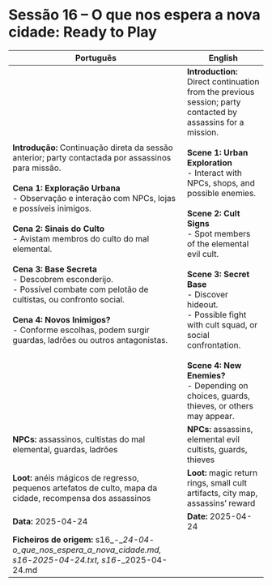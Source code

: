 # Sessão 16 – O que nos espera a nova cidade: Ready to Play

| Português | English |
|-----------|---------|
| **Introdução:** Continuação direta da sessão anterior; party contactada por assassinos para missão.<br><br>**Cena 1: Exploração Urbana**<br>- Observação e interação com NPCs, lojas e possíveis inimigos.<br><br>**Cena 2: Sinais do Culto**<br>- Avistam membros do culto do mal elemental.<br><br>**Cena 3: Base Secreta**<br>- Descobrem esconderijo.<br>- Possível combate com pelotão de cultistas, ou confronto social.<br><br>**Cena 4: Novos Inimigos?**<br>- Conforme escolhas, podem surgir guardas, ladrões ou outros antagonistas.<br> | **Introduction:** Direct continuation from the previous session; party contacted by assassins for a mission.<br><br>**Scene 1: Urban Exploration**<br>- Interact with NPCs, shops, and possible enemies.<br><br>**Scene 2: Cult Signs**<br>- Spot members of the elemental evil cult.<br><br>**Scene 3: Secret Base**<br>- Discover hideout.<br>- Possible fight with cult squad, or social confrontation.<br><br>**Scene 4: New Enemies?**<br>- Depending on choices, guards, thieves, or others may appear.<br> |
| **NPCs:** assassinos, cultistas do mal elemental, guardas, ladrões | **NPCs:** assassins, elemental evil cultists, guards, thieves |
| **Loot:** anéis mágicos de regresso, pequenos artefatos de culto, mapa da cidade, recompensa dos assassinos | **Loot:** magic return rings, small cult artifacts, city map, assassins’ reward |
| **Data:** 2025-04-24 | **Date:** 2025-04-24 |
| **Ficheiros de origem:** s16_-__24-04_-_o_que_nos_espera_a_nova_cidade.md, s16_-_2025-04-24.txt, s16_-_2025-04-24.md |
